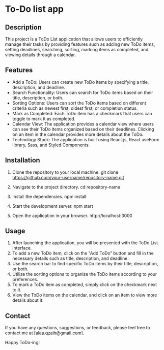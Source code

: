 # To-Do list app 
## Description
This project is a ToDo List application that allows users to efficiently manage their tasks by providing features such as adding new ToDo items, setting deadlines, searching, sorting, marking items as completed, and viewing details through a calendar.
## Features
- Add a ToDo: Users can create new ToDo items by specifying a title, description, and deadline.
- Search Functionality: Users can search for ToDo items based on their title, description, or both.
- Sorting Options: Users can sort the ToDo items based on different criteria such as newest first, oldest first, or completion status.
- Mark as Completed: Each ToDo item has a checkmark that users can toggle to mark it as completed.
- Calendar View: The application provides a calendar view where users can see their ToDo items organized based on their deadlines. Clicking   on an item in the calendar provides more details about the ToDo.
- Technology Stack: The application is built using React.js, React useForm library, Sass, and Styled Components.
## Installation
1. Clone the repository to your local machine.
git clone https://github.com/your-username/repository-name.git

2. Navigate to the project directory.
cd repository-name

3. Install the dependencies.
npm install
4. Start the development server.
npm start
5. Open the application in your browser.
http://localhost:3000

## Usage
1. After launching the application, you will be presented with the ToDo List interface.
2. To add a new ToDo item, click on the "Add ToDo" button and fill in the necessary details such as title, description, and deadline.
3. Use the search bar to find specific ToDo items by their title, description, or both.
4. Utilize the sorting options to organize the ToDo items according to your preferences.
5. To mark a ToDo item as completed, simply click on the checkmark next to it.
6. View the ToDo items on the calendar, and click on an item to view more details about it.

## Contact
If you have any questions, suggestions, or feedback, please feel free to contact me at [alaa.qzaih@gmail.com].

Happy ToDo-ing!


